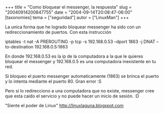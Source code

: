 +++
title = "Como bloquear el messenger, la respuesta"
slug = "20040914200847755"
date = "2004-09-14T20:08:47-06:00"
[taxonomies]
tema = ["seguridad"]
autor = ["LinuxMan"]
+++

La unica forma que he logrado bloquear messenger ha sido con un
redireccionamiento de puertos. Con esta instrucción

iptables -t nat -A PREROUTING -p tcp -s 192.168.0.53 –dport 1863 -j DNAT
–to-destination 192.168.0.5:1863

En donde 192.168.0.53 es la ip de la computadora a la que le quieres
bloquear el messenger y 192.168.0.5 es una computadora inexistente en tu
red.

Si bloqueo el puerto messenger automaticamente (1863) se brinca el
puerto y lo intenta mediante el puerto 80. Gran error :S

Pero si lo redirecciono a una computadora que no existe, messenger cree
que esta caido el servicio y no puede hacer un inicio de sesión. :D

&quot;Siente el poder de Linux&quot; http://linuxlaguna.blogspot.com
